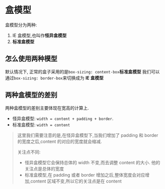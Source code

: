 # 盒模型

盒模型分为两种:

1. IE 盒模型,也叫作**怪异盒模型**
2. **标准盒模型**

## 怎么使用两种模型

默认情况下, 正常的盒子采用的是`box-sizing: content-box`**标准盒模型**
我们可以通过`box-sizing: border-box`来切换成为 **IE 盒模型**

## 两种盒模型的差别

两种盒模型的差别主要体现在宽高的计算上.

- 怪异盒模型: `width = content + padding + border`.
- 标准盒模型: `width = content`

> 这里我们需要注意的是,在怪异盒模型下,当我们增加了 padding 和 border 的宽度之后,content 的对应的宽度就会缩减.
>
> 关注点不同:
>
> - 怪异盒模型它会保持总体的 width 不变,而去调整 content 的大小. 他的关注点是总体的宽度
> - 标准盒模型,在 padding 或者 border 增加之后,整体宽度会对应增加,content 区域不变,所以它的关注点是在 content
